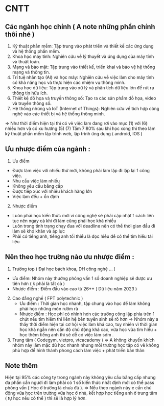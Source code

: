 # CNTT
## Các ngành học chính ( A note những phần chính thôi nhé )
1. Kỹ thuật phần mềm: Tập trung vào phát triển và thiết kế các ứng dụng và hệ thống phần mềm.
2. Khoa học máy tính: Nghiên cứu về lý thuyết và ứng dụng của máy tính và thuật toán.
3. Mạng và bảo mật: Tập trung vào thiết kế, triển khai và bảo vệ hệ thống mạng và thông tin.
4. Trí tuệ nhân tạo (AI) và học máy: Nghiên cứu về việc làm cho máy tính có khả năng học và thực hiện các nhiệm vụ thông minh.
5. Khoa học dữ liệu: Tập trung vào xử lý và phân tích dữ liệu lớn để rút ra thông tin hữu ích.
6. Thiết kế đồ họa và truyền thông số: Tạo ra các sản phẩm đồ họa, video và truyền thông số.
7. Hệ thống nhúng và IoT (Internet of Things): Nghiên cứu về tích hợp công nghệ vào các thiết bị và hệ thống thông minh.
   
=> Như thời điểm hiện tại thì có vẻ việc làm đang rơi vào mục (1) với (6) nhiều hơn và có xu hướng (5) (7)
Tầm 7 80% sau khi học xong thì theo làm kỹ thuật phần mềm lập trình web, lập trình ứng dụng ( android, IOS )
## Ưu nhược điểm của ngành :
1.  Ưu điểm
   - Được làm việc với nhiều thứ mới, không phải làm lặp đi lặp lại 1 công việc.
   - Nhu cầu việc làm nhiều
   - Không yêu cầu bằng cấp
   - Được tiếp xúc với nhiều khách hàng lớn
   - Việc làm đều + ổn định
2.  Nhược điểm
   - Luôn phải học kiến thức mới vì công nghệ sẽ phải cập nhật 1 cách liên tục nên ngay cả khi đi làm cũng phải học khá nhiều
   - Luôn trong tình trạng chạy đua với deadline nên có thể thời gian đầu đi làm sẽ khó khăn và áp lực
   - Phải có tiếng anh, tiếng anh tối thiểu là đọc hiểu để có thể tìm hiểu tài liệu
## Nên theo học trường nào ưu nhược điểm :
1.  Trường top ( Đại học bách khoa, DH công nghệ ... )
   - Ưu điểm: Nhóm này thường phỏng vấn 1 số doanh nghiệp sẽ được ưu tiên hơn ( k phải là tất cả )
   - Nhược điểm : Điểm đầu vào cao từ 26++ ( Dữ liệu năm 2023 )
2. Cao đẳng nghề ( FPT polytechnic )
    - Ưu điểm : Thời gian học nhanh, tập chung vào học để làm không phải học những môn rườm rà
    - Nhược điểm : Học phí có nhỉnh hơn các trường công lập phía trên 1 chút nếu tìm hiểm thì liên hệ bên tuyển sinh sẽ rõ hơn
=> Nhóm này a thấy thời điểm hiện tại cơ hội việc làm khá cao, tuy nhiên vì thời gian học khá ngắn nên cần độ chủ động khá cao, vừa học vừa tìm hiểu + học thêm tiếng anh thì sẽ dễ có việc làm sớm .
3. Trung tâm ( Codegym, vietpro, vtcacademy )
=> A không khuyến khích nhóm này lắm mặc dù học nhanh nhưng môi trường học tập có vẻ không phù hợp để hình thành phong cách làm việc + phát triển bản thân
## Note thêm 
Hiện tại 95% các công ty trong ngành này không yêu cầu bằng cấp nhưng đa phần cần người đi làm phải có 1 số kiến thức nhất định mới có thể pass phỏng vấn ( Học ở trường là chưa đủ ). => Nếu theo ngành này e cần chủ động vừa học trên trường vừa học ở nhà, kết hợp học tiếng anh ở trung tâm ( tự học nếu có thể ) thì sẽ là hợp lý hơn.
